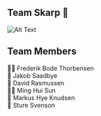 ## Team Skarp 👋

![Alt Text](https://media2.giphy.com/media/H4KgopK7Eb0xLeMzly/giphy.gif?cid=ecf05e47umbl1yc46bmjl80sfymqbgw59wnl6w44qotnyt7y&rid=giphy.gif&ct=g)

## Team Members

🙋‍♀️ Frederik Bode Thorbensen\
🌈 Jakob Saadbye\
🍿 David Rasmussen\
👩‍💻 Ming Hui Sun\
🍿 Markus Hye Knudsen\
🧙 Sture Svenson
